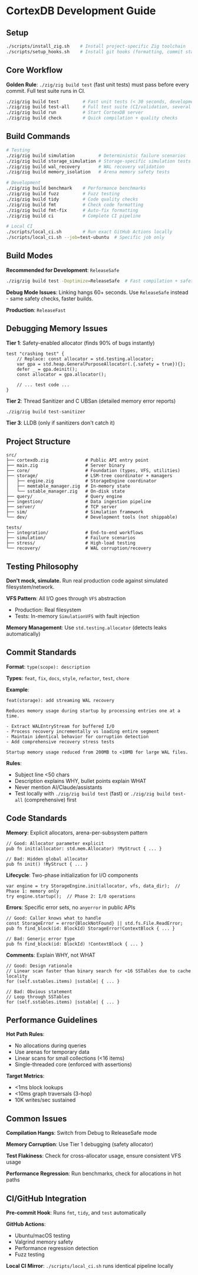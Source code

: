 # CortexDB Development Guide

## Setup

```bash
./scripts/install_zig.sh    # Install project-specific Zig toolchain
./scripts/setup_hooks.sh    # Install git hooks (formatting, commit standards)
```

## Core Workflow

**Golden Rule**: `./zig/zig build test` (fast unit tests) must pass before every commit. Full test suite runs in CI.

```bash
./zig/zig build test         # Fast unit tests (< 30 seconds, development workflow)
./zig/zig build test-all     # Full test suite (CI/validation, several minutes)
./zig/zig build run          # Start CortexDB server
./zig/zig build check        # Quick compilation + quality checks
```

## Build Commands

```bash
# Testing
./zig/zig build simulation         # Deterministic failure scenarios
./zig/zig build storage_simulation # Storage-specific simulation tests
./zig/zig build wal_recovery       # WAL recovery validation
./zig/zig build memory_isolation   # Arena memory safety tests

# Development
./zig/zig build benchmark    # Performance benchmarks
./zig/zig build fuzz         # Fuzz testing
./zig/zig build tidy         # Code quality checks
./zig/zig build fmt          # Check code formatting
./zig/zig build fmt-fix      # Auto-fix formatting
./zig/zig build ci           # Complete CI pipeline

# Local CI
./scripts/local_ci.sh        # Run exact GitHub Actions locally
./scripts/local_ci.sh --job=test-ubuntu  # Specific job only
```

## Build Modes

**Recommended for Development**: `ReleaseSafe`

```bash
./zig/zig build test -Doptimize=ReleaseSafe  # Fast compilation + safety checks
```

**Debug Mode Issues**: Linking hangs 60+ seconds. Use `ReleaseSafe` instead - same safety checks, faster builds.

**Production**: `ReleaseFast`

## Debugging Memory Issues

**Tier 1**: Safety-enabled allocator (finds 90% of bugs instantly)

```zig
test "crashing test" {
    // Replace: const allocator = std.testing.allocator;
    var gpa = std.heap.GeneralPurposeAllocator(.{.safety = true}){};
    defer _ = gpa.deinit();
    const allocator = gpa.allocator();

    // ... test code ...
}
```

**Tier 2**: Thread Sanitizer and C UBSan (detailed memory error reports)

```bash
./zig/zig build test-sanitizer
```

**Tier 3**: LLDB (only if sanitizers don't catch it)

## Project Structure

```
src/
├── cortexdb.zig              # Public API entry point
├── main.zig                  # Server binary
├── core/                     # Foundation (types, VFS, utilities)
├── storage/                  # LSM-tree coordinator + managers
│   ├── engine.zig            # StorageEngine coordinator
│   ├── memtable_manager.zig  # In-memory state
│   └── sstable_manager.zig   # On-disk state
├── query/                    # Query engine
├── ingestion/                # Data ingestion pipeline
├── server/                   # TCP server
├── sim/                      # Simulation framework
└── dev/                      # Development tools (not shippable)

tests/
├── integration/              # End-to-end workflows
├── simulation/               # Failure scenarios
├── stress/                   # High-load testing
└── recovery/                 # WAL corruption/recovery
```

## Testing Philosophy

**Don't mock, simulate.** Run real production code against simulated filesystem/network.

**VFS Pattern**: All I/O goes through `VFS` abstraction

- Production: Real filesystem
- Tests: In-memory `SimulationVFS` with fault injection

**Memory Management**: Use `std.testing.allocator` (detects leaks automatically)

## Commit Standards

**Format**: `type(scope): description`

**Types**: `feat`, `fix`, `docs`, `style`, `refactor`, `test`, `chore`

**Example**:

```
feat(storage): add streaming WAL recovery

Reduces memory usage during startup by processing entries one at a time.

- Extract WALEntryStream for buffered I/O
- Process recovery incrementally vs loading entire segment
- Maintain identical behavior for corruption detection
- Add comprehensive recovery stress tests

Startup memory usage reduced from 200MB to <10MB for large WAL files.
```

**Rules**:

- Subject line <50 chars
- Description explains WHY, bullet points explain WHAT
- Never mention AI/Claude/assistants
- Test locally with `./zig/zig build test` (fast) or `./zig/zig build test-all` (comprehensive) first

## Code Standards

**Memory**: Explicit allocators, arena-per-subsystem pattern

```zig
// Good: Allocator parameter explicit
pub fn init(allocator: std.mem.Allocator) !MyStruct { ... }

// Bad: Hidden global allocator
pub fn init() !MyStruct { ... }
```

**Lifecycle**: Two-phase initialization for I/O components

```zig
var engine = try StorageEngine.init(allocator, vfs, data_dir);  // Phase 1: memory only
try engine.startup();  // Phase 2: I/O operations
```

**Errors**: Specific error sets, no `anyerror` in public APIs

```zig
// Good: Caller knows what to handle
const StorageError = error{BlockNotFound} || std.fs.File.ReadError;
pub fn find_block(id: BlockId) StorageError!ContextBlock { ... }

// Bad: Generic error type
pub fn find_block(id: BlockId) !ContextBlock { ... }
```

**Comments**: Explain WHY, not WHAT

```zig
// Good: Design rationale
// Linear scan faster than binary search for <16 SSTables due to cache locality
for (self.sstables.items) |sstable| { ... }

// Bad: Obvious statement
// Loop through SSTables
for (self.sstables.items) |sstable| { ... }
```

## Performance Guidelines

**Hot Path Rules**:

- No allocations during queries
- Use arenas for temporary data
- Linear scans for small collections (<16 items)
- Single-threaded core (enforced with assertions)

**Target Metrics**:

- <1ms block lookups
- <10ms graph traversals (3-hop)
- 10K writes/sec sustained

## Common Issues

**Compilation Hangs**: Switch from Debug to ReleaseSafe mode

**Memory Corruption**: Use Tier 1 debugging (safety allocator)

**Test Flakiness**: Check for cross-allocator usage, ensure consistent VFS usage

**Performance Regression**: Run benchmarks, check for allocations in hot paths

## CI/GitHub Integration

**Pre-commit Hook**: Runs `fmt`, `tidy`, and `test` automatically

**GitHub Actions**:

- Ubuntu/macOS testing
- Valgrind memory safety
- Performance regression detection
- Fuzz testing

**Local CI Mirror**: `./scripts/local_ci.sh` runs identical pipeline locally
